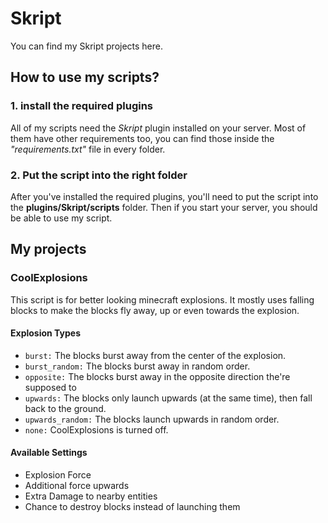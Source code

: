 # Skript
You can find my Skript projects here.


## How to use my scripts?
### 1. install the required plugins
All of my scripts need the *Skript* plugin installed on your server. Most of them have other requirements too, you can find those inside the *"requirements.txt"* file in every folder.

### 2. Put the script into the right folder
After you've installed the required plugins, you'll need to put the script into the **plugins/Skript/scripts** folder. Then if you start your server, you should be able to use my script.


## My projects
### CoolExplosions
This script is for better looking minecraft explosions. It mostly uses falling blocks to make the blocks fly away, up or even towards the explosion.
#### Explosion Types
- `burst:` The blocks burst away from the center of the explosion.
- `burst_random:` The blocks burst away in random order.
- `opposite:` The blocks burst away in the opposite direction the're supposed to
- `upwards:` The blocks only launch upwards (at the same time), then fall back to the ground.
- `upwards_random:` The blocks launch upwards in random order.
- `none:` CoolExplosions is turned off.
#### Available Settings
- Explosion Force
- Additional force upwards
- Extra Damage to nearby entities
- Chance to destroy blocks instead of launching them